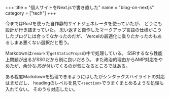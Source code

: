+++
title = "個人サイトをNext.jsで書き直した"
name = "blog-on-nextjs"
category = ["tech"]
+++

今まではRustを使った自作静的サイトジェネレータを使っていたが、
どうにも設計が行き詰まっていた。
思い返すと自作したマークアップ言語の仕様がこうしたブログには合ってなかったのだが、
Vercelの最適化に乗りたかったのもあるしまぁ悪くない選択だと思う。

Markdownは`remark`で`getStaticProps`の中で処理している。
SSRするなら性能上問題が出るがSSGだから別に良いだろう。
また政治的理由からAMP対応をやめたが、余分なJSが付いてくるのが気になるところではある。

ある程度Markdownを処理できるようにはしたがシンタックスハイライトの対応はまだだし、
headingのレベルを見て`<section>`でうまくまとめるような処理も入れてない。
そのうち対応したい。
